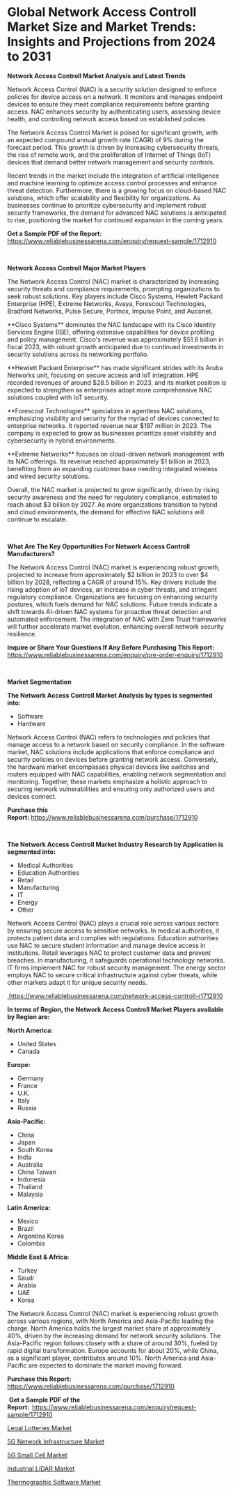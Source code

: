 <p><h1>Global Network Access Controll Market Size and Market Trends: Insights and Projections from 2024 to 2031</h1></p><p><strong>Network Access Controll Market Analysis and Latest Trends</strong></p>
<p><p>Network Access Control (NAC) is a security solution designed to enforce policies for device access on a network. It monitors and manages endpoint devices to ensure they meet compliance requirements before granting access. NAC enhances security by authenticating users, assessing device health, and controlling network access based on established policies.</p><p>The Network Access Control Market is poised for significant growth, with an expected compound annual growth rate (CAGR) of 9% during the forecast period. This growth is driven by increasing cybersecurity threats, the rise of remote work, and the proliferation of Internet of Things (IoT) devices that demand better network management and security controls. </p><p>Recent trends in the market include the integration of artificial intelligence and machine learning to optimize access control processes and enhance threat detection. Furthermore, there is a growing focus on cloud-based NAC solutions, which offer scalability and flexibility for organizations. As businesses continue to prioritize cybersecurity and implement robust security frameworks, the demand for advanced NAC solutions is anticipated to rise, positioning the market for continued expansion in the coming years.</p></p>
<p><strong>Get a Sample PDF of the Report:&nbsp;</strong> <a href="https://www.reliablebusinessarena.com/enquiry/request-sample/1712910?utm_campaign=1552&utm_medium=2&utm_source=Github&utm_content=ia&utm_term=22102024&utm_id=network-access-controll">https://www.reliablebusinessarena.com/enquiry/request-sample/1712910</a></p>
<p>&nbsp;</p>
<p><strong>Network Access Controll Major Market Players</strong></p>
<p><p>The Network Access Control (NAC) market is characterized by increasing security threats and compliance requirements, prompting organizations to seek robust solutions. Key players include Cisco Systems, Hewlett Packard Enterprise (HPE), Extreme Networks, Avaya, Forescout Technologies, Bradford Networks, Pulse Secure, Portnox, Impulse Point, and Auconet.</p><p>**Cisco Systems** dominates the NAC landscape with its Cisco Identity Services Engine (ISE), offering extensive capabilities for device profiling and policy management. Cisco's revenue was approximately $51.6 billion in fiscal 2023, with robust growth anticipated due to continued investments in security solutions across its networking portfolio.</p><p>**Hewlett Packard Enterprise** has made significant strides with its Aruba Networks unit, focusing on secure access and IoT integration. HPE recorded revenues of around $28.5 billion in 2023, and its market position is expected to strengthen as enterprises adopt more comprehensive NAC solutions coupled with IoT security.</p><p>**Forescout Technologies** specializes in agentless NAC solutions, emphasizing visibility and security for the myriad of devices connected to enterprise networks. It reported revenue near $197 million in 2023. The company is expected to grow as businesses prioritize asset visibility and cybersecurity in hybrid environments.</p><p>**Extreme Networks** focuses on cloud-driven network management with its NAC offerings. Its revenue reached approximately $1 billion in 2023, benefiting from an expanding customer base needing integrated wireless and wired security solutions.</p><p>Overall, the NAC market is projected to grow significantly, driven by rising security awareness and the need for regulatory compliance, estimated to reach about $3 billion by 2027. As more organizations transition to hybrid and cloud environments, the demand for effective NAC solutions will continue to escalate.</p></p>
<p>&nbsp;</p>
<p><strong>What Are The Key Opportunities For Network Access Controll Manufacturers?</strong></p>
<p><p>The Network Access Control (NAC) market is experiencing robust growth, projected to increase from approximately $2 billion in 2023 to over $4 billion by 2028, reflecting a CAGR of around 15%. Key drivers include the rising adoption of IoT devices, an increase in cyber threats, and stringent regulatory compliance. Organizations are focusing on enhancing security postures, which fuels demand for NAC solutions. Future trends indicate a shift towards AI-driven NAC systems for proactive threat detection and automated enforcement. The integration of NAC with Zero Trust frameworks will further accelerate market evolution, enhancing overall network security resilience.</p></p>
<p><strong>Inquire or Share Your Questions If Any Before Purchasing This Report:</strong> <a href="https://www.reliablebusinessarena.com/enquiry/pre-order-enquiry/1712910?utm_campaign=1552&utm_medium=2&utm_source=Github&utm_content=ia&utm_term=22102024&utm_id=network-access-controll">https://www.reliablebusinessarena.com/enquiry/pre-order-enquiry/1712910</a></p>
<p>&nbsp;</p>
<p><strong>Market Segmentation</strong></p>
<p><strong>The Network Access Controll Market Analysis by types is segmented into:</strong></p>
<p><ul><li>Software</li><li>Hardware</li></ul></p>
<p><p>Network Access Control (NAC) refers to technologies and policies that manage access to a network based on security compliance. In the software market, NAC solutions include applications that enforce compliance and security policies on devices before granting network access. Conversely, the hardware market encompasses physical devices like switches and routers equipped with NAC capabilities, enabling network segmentation and monitoring. Together, these markets emphasize a holistic approach to securing network vulnerabilities and ensuring only authorized users and devices connect.</p></p>
<p><strong>Purchase this Report:&nbsp;</strong><a href="https://www.reliablebusinessarena.com/purchase/1712910?utm_campaign=1552&utm_medium=2&utm_source=Github&utm_content=ia&utm_term=22102024&utm_id=network-access-controll">https://www.reliablebusinessarena.com/purchase/1712910</a></p>
<p>&nbsp;</p>
<p><strong>The Network Access Controll Market Industry Research by Application is segmented into:</strong></p>
<p><ul><li>Medical Authorities</li><li>Education Authorities</li><li>Retail</li><li>Manufacturing</li><li>IT</li><li>Energy</li><li>Other</li></ul></p>
<p><p>Network Access Control (NAC) plays a crucial role across various sectors by ensuring secure access to sensitive networks. In medical authorities, it protects patient data and complies with regulations. Education authorities use NAC to secure student information and manage device access in institutions. Retail leverages NAC to protect customer data and prevent breaches. In manufacturing, it safeguards operational technology networks. IT firms implement NAC for robust security management. The energy sector employs NAC to secure critical infrastructure against cyber threats, while other markets adapt it for unique security needs.</p></p>
<p><a href="https://www.reliablebusinessarena.com/network-access-controll-r1712910?utm_campaign=1552&utm_medium=2&utm_source=Github&utm_content=ia&utm_term=22102024&utm_id=network-access-controll">&nbsp;https://www.reliablebusinessarena.com/network-access-controll-r1712910</a></p>
<p><strong>In terms of Region, the Network Access Controll Market Players available by Region are:</strong></p>
<p>
    <p> <strong> North America: </strong>
        <ul>
            <li>United States</li>
            <li>Canada</li>
        </ul>
        </p> 
    <p> <strong> Europe: </strong>
        <ul>
            <li>Germany</li>
            <li>France</li>
            <li>U.K.</li>
            <li>Italy</li>
            <li>Russia</li>
        </ul>
        </p> 
    <p> <strong> Asia-Pacific: </strong>
        <ul>
            <li>China</li>
            <li>Japan</li>
            <li>South Korea</li>
            <li>India</li>
            <li>Australia</li>
            <li>China Taiwan</li>
            <li>Indonesia</li>
            <li>Thailand</li>
            <li>Malaysia</li>
        </ul>
        </p> 
    <p> <strong> Latin America: </strong>
        <ul>
            <li>Mexico</li>
            <li>Brazil</li>
            <li>Argentina Korea</li>
            <li>Colombia</li>
        </ul>
        </p> 
    <p> <strong> Middle East & Africa: </strong>
        <ul>
            <li>Turkey</li>
            <li>Saudi</li>
            <li>Arabia</li>
            <li>UAE</li>
            <li>Korea</li>
        </ul>
    </p>
    </p>
<p><p>The Network Access Control (NAC) market is experiencing robust growth across various regions, with North America and Asia-Pacific leading the charge. North America holds the largest market share at approximately 40%, driven by the increasing demand for network security solutions. The Asia-Pacific region follows closely with a share of around 30%, fueled by rapid digital transformation. Europe accounts for about 20%, while China, as a significant player, contributes around 10%. North America and Asia-Pacific are expected to dominate the market moving forward.</p></p>
<p><strong>Purchase this Report: </strong><a href="https://www.reliablebusinessarena.com/purchase/1712910?utm_campaign=1552&utm_medium=2&utm_source=Github&utm_content=ia&utm_term=22102024&utm_id=network-access-controll">https://www.reliablebusinessarena.com/purchase/1712910</a></p>
<p>&nbsp;<strong>Get a Sample PDF of the Report:&nbsp;&nbsp;</strong><a href="https://www.reliablebusinessarena.com/enquiry/request-sample/1712910?utm_campaign=1552&utm_medium=2&utm_source=Github&utm_content=ia&utm_term=22102024&utm_id=network-access-controll">https://www.reliablebusinessarena.com/enquiry/request-sample/1712910</a></p>
<p><strong></strong></p>
<p><p><a href="https://www.linkedin.com/pulse/legal-lotteries-market-industry-landscape-growth-trajectories-dwcef?utm_campaign=1552&utm_medium=2&utm_source=Github&utm_content=ia&utm_term=22102024&utm_id=network-access-controll">Legal Lotteries Market</a></p><p><a href="https://www.linkedin.com/pulse/navigating-global-5g-network-infrastructure-market-from-trends-jdqif?utm_campaign=1552&utm_medium=2&utm_source=Github&utm_content=ia&utm_term=22102024&utm_id=network-access-controll">5G Network Infrastructure Market</a></p><p><a href="https://www.linkedin.com/pulse/analyzing-5g-small-cell-market-dynamics-growth-drivers-forecasted-zjaef?utm_campaign=1552&utm_medium=2&utm_source=Github&utm_content=ia&utm_term=22102024&utm_id=network-access-controll">5G Small Cell Market</a></p><p><a href="https://issuu.com/reportprime-2/docs/industrial-lidar-market-size-2030.p_7b839e854eb105?utm_campaign=1552&utm_medium=2&utm_source=Github&utm_content=ia&utm_term=22102024&utm_id=network-access-controll">Industrial LiDAR Market</a></p><p><a href="https://www.linkedin.com/pulse/thermographic-software-market-segmentation-geographical-r1nof?utm_campaign=1552&utm_medium=2&utm_source=Github&utm_content=ia&utm_term=22102024&utm_id=network-access-controll">Thermographic Software Market</a></p></p>